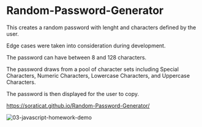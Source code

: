 # Random-Password-Generator
This creates a random password with lenght and characters defined by the user.

Edge cases were taken into consideration during development.

The password can have between 8 and 128 characters.

The password draws from a pool of character sets including Special Characters, Numeric Characters, Lowercase Characters, and Uppercase Characters.

The password is then displayed for the user to copy.

https://soraticat.github.io/Random-Password-Generator/

![03-javascript-homework-demo](https://user-images.githubusercontent.com/79594371/133844683-39fdfd47-b893-41db-b7fd-547c72b7dfee.png)